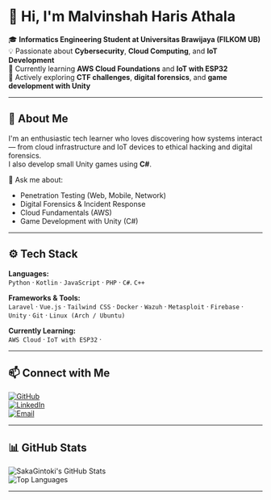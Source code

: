 # 👋 Hi, I'm Malvinshah Haris Athala  

🎓 **Informatics Engineering Student at Universitas Brawijaya (FILKOM UB)**  
💡 Passionate about **Cybersecurity**, **Cloud Computing**, and **IoT Development**  
🌱 Currently learning **AWS Cloud Foundations** and **IoT with ESP32**  
🧠 Actively exploring **CTF challenges**, **digital forensics**, and **game development with Unity**

---

## 🧩 About Me  

I'm an enthusiastic tech learner who loves discovering how systems interact — from cloud infrastructure and IoT devices to ethical hacking and digital forensics.  
I also develop small Unity games using **C#**. 

💬 Ask me about:
- Penetration Testing (Web, Mobile, Network)  
- Digital Forensics & Incident Response  
- Cloud Fundamentals (AWS)   
- Game Development with Unity (C#)  

---

## ⚙️ Tech Stack  

**Languages:**  
`Python` · `Kotlin` · `JavaScript` · `PHP` · `C#`. `C++`

**Frameworks & Tools:**  
`Laravel` · `Vue.js` · `Tailwind CSS` · `Docker` · `Wazuh` · `Metasploit` · `Firebase` · `Unity` · `Git` · `Linux (Arch / Ubuntu)`

**Currently Learning:**  
`AWS Cloud` · `IoT with ESP32` · 

---

## 📫 Connect with Me  

[![GitHub](https://img.shields.io/badge/GitHub-181717?logo=github&logoColor=white)](https://github.com/SakaGintoki)  
[![LinkedIn](https://img.shields.io/badge/LinkedIn-0077B5?logo=linkedin&logoColor=white)](https://linkedin.com/in/yourusername)  
[![Email](https://img.shields.io/badge/Email-D14836?logo=gmail&logoColor=white)](mailto:your.email@example.com)

---

## 📊 GitHub Stats  

![SakaGintoki's GitHub Stats](https://github-readme-stats.vercel.app/api?username=SakaGintoki&show_icons=true&theme=tokyonight)  
![Top Languages](https://github-readme-stats.vercel.app/api/top-langs/?username=SakaGintoki&layout=compact&theme=tokyonight)

---
